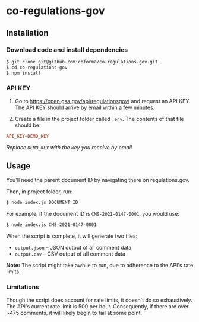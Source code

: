 # co-regulations-gov

## Installation

### Download code and install dependencies

```sh
$ git clone git@github.com:coforma/co-regulations-gov.git
$ cd co-regulations-gov
$ npm install
```

### API KEY

1. Go to https://open.gsa.gov/api/regulationsgov/ and request an API KEY. The API KEY should arrive by email within a few minutes.

2. Create a file in the project folder called `.env`.
    The contents of that file should be:

```conf
API_KEY=DEMO_KEY
```

_Replace `DEMO_KEY` with the key you receive by email._

## Usage

You'll need the parent document ID by navigating there on regulations.gov.

Then, in project folder, run:

```sh
$ node index.js DOCUMENT_ID
```

For example, if the document ID is `CMS-2021-0147-0001`, you would use:

```sh
$ node index.js CMS-2021-0147-0001
```

When the script is complete, it will generate two files:

* `output.json` – JSON output of all comment data
* `output.csv` – CSV output of all comment data

**Note:** The script might take awhile to run, due to adherence to the API's rate limits.

### Limitations

Though the script does account for rate limits, it doesn't do so exhaustively. The API's current rate limit is 500 per hour. Consequently, if there are over ~475 comments, it will likely begin to fail at some point.
